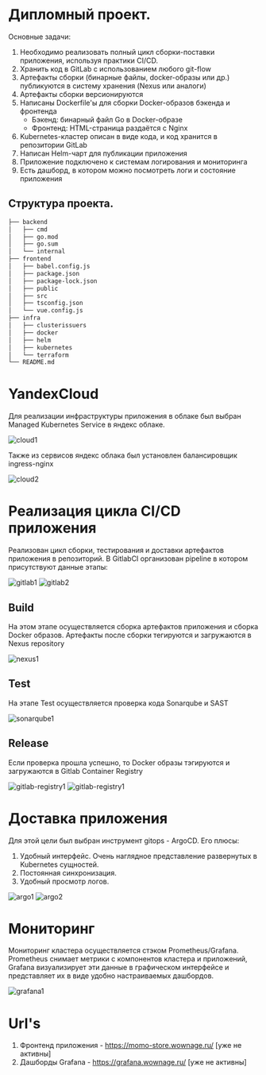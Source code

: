 # Дипломный проект.
Основные задачи:
1. Необходимо реализовать полный цикл сборки-поставки приложения, используя практики CI/CD.
2. Хранить код в GitLab с использованием любого git-flow
3. Артефакты сборки (бинарные файлы, docker-образы или др.) публикуются в систему хранения (Nexus или аналоги)
4. Артефакты сборки версионируются
5. Написаны Dockerfile'ы для сборки Docker-образов бэкенда и фронтенда
    - Бэкенд: бинарный файл Go в Docker-образе
    - Фронтенд: HTML-страница раздаётся с Nginx
6. Kubernetes-кластер описан в виде кода, и код хранится в репозитории GitLab
7. Написан Helm-чарт для публикации приложения
8. Приложение подключено к системам логирования и мониторинга
9. Есть дашборд, в котором можно посмотреть логи и состояние приложения

## Структура проекта.
```sh
├── backend
│   ├── cmd
│   ├── go.mod
│   ├── go.sum
│   └── internal
├── frontend
│   ├── babel.config.js
│   ├── package.json
│   ├── package-lock.json
│   ├── public
│   ├── src
│   ├── tsconfig.json
│   └── vue.config.js
├── infra
│   ├── clusterissuers
│   ├── docker
│   ├── helm
│   ├── kubernetes
│   └── terraform
└── README.md
```

# YandexCloud

Для реализации инфраструктуры приложения в облаке был выбран Managed Kubernetes Service в яндекс облаке.

![cloud1](https://github.com/ghostblade3301/momo-store/blob/main/screenshots/cloud1.png)

Также из сервисов яндекс облака был установлен балансировщик ingress-nginx

![cloud2](https://github.com/ghostblade3301/momo-store/blob/main/screenshots/cloud2.png)

# Реализация цикла CI/CD приложения
Реализован цикл сборки, тестирования и доставки артефактов приложения в репозиторий. В GitlabCI организован pipeline в котором присутствуют данные этапы:

![gitlab1](https://github.com/ghostblade3301/momo-store/blob/main/screenshots/gitlab1.png)
![gitlab2](https://github.com/ghostblade3301/momo-store/blob/main/screenshots/gitlab2.png)

## Build

На этом этапе осуществляется сборка артефактов приложения и сборка Docker образов. Артефакты после сборки тегируются и загружаются в Nexus repository

![nexus1](https://github.com/ghostblade3301/momo-store/blob/main/screenshots/nexus1.png) 
## Test

На этапе Test осуществляется проверка кода Sonarqube и SAST

![sonarqube1](https://github.com/ghostblade3301/momo-store/blob/main/screenshots/sonarqube1.png)
## Release

Если проверка прошла успешно, то Docker образы тэгируются и загружаются в Gitlab Container Registry

![gitlab-registry1](https://github.com/ghostblade3301/momo-store/blob/main/screenshots/gitlab-registry1.png)
![gitlab-registry1](https://github.com/ghostblade3301/momo-store/blob/main/screenshots/gitlab-registry2.png)

# Доставка приложения

Для этой цели был выбран инструмент gitops - ArgoCD.
Его плюсы:
1. Удобный интерфейс. Очень наглядное представление развернутых в Kubernetes сущностей.
2. Постоянная синхронизация.
3. Удобный просмотр логов. 

![argo1](https://github.com/ghostblade3301/momo-store/blob/main/screenshots/argo1.png)
![argo2](https://github.com/ghostblade3301/momo-store/blob/main/screenshots/argo2.png)

# Мониторинг

Мониторинг кластера осуществляется стэком Prometheus/Grafana. Prometheus снимает метрики с компонентов кластера и приложений, Grafana визуализирует эти данные в графическом интерфейсе и представляет их в виде удобно настраиваемых дашбордов.

![grafana1](https://github.com/ghostblade3301/momo-store/blob/main/screenshots/grafana1.png)

# Url's

1. Фронтенд приложения - https://momo-store.wownage.ru/ [уже не активны]
2. Дашборды Grafana - https://grafana.wownage.ru/       [уже не активны]
